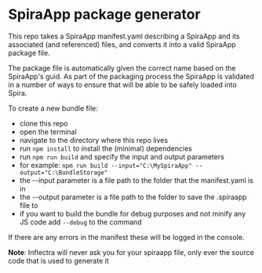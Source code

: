 # SpiraApp package generator
This repo takes a SpiraApp manifest.yaml describing a SpiraApp and its associated (and referenced) files, and converts it into a valid SpiraApp package file. 

The package file is automatically given the correct name based on the SpiraApp's guid. As part of the packaging process the SpiraApp is validated in a number of ways to ensure that will be able to be safely loaded into Spira.

To create a new bundle file:

- clone this repo
- open the terminal
- navigate to the directory where this repo lives
- run `npm install` to install the (minimal) dependencies
- run `npm run build` and specify the input and output parameters
- for example: `npm run build --input="C:\MySpiraApp" --output="C:\BundleStorage"`
- the --input parameter is a file path to the folder that the manifest.yaml is in
- the --output parameter is a file path to the folder to save the .spiraapp file to
- if you want to build the bundle for debug purposes and not minify any JS code add `--debug` to the command

If there are any errors in the manifest these will be logged in the console.

**Note**: Inflectra will never ask you for your spiraapp file, only ever the source code that is used to generate it 
